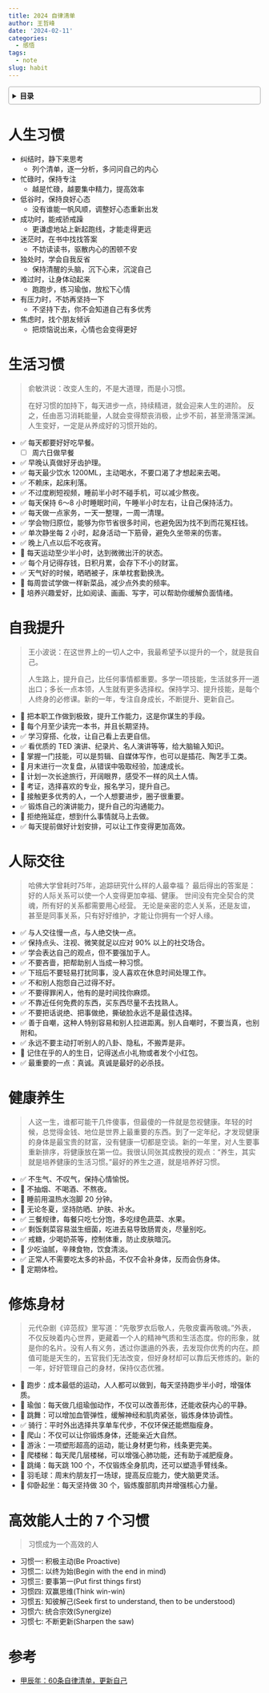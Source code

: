 ```yaml
---
title: 2024 自律清单
author: 王哲峰
date: '2024-02-11'
categories:
  - 感悟
tags:
  - note
slug: habit
---
```


<style>
details {
    border: 1px solid #aaa;
    border-radius: 4px;
    padding: .5em .5em 0;
}
summary {
    font-weight: bold;
    margin: -.5em -.5em 0;
    padding: .5em;
}
details[open] {
    padding: .5em;
}
details[open] summary {
    border-bottom: 1px solid #aaa;
    margin-bottom: .5em;
}
img {
    pointer-events: none;
}
</style>

<details><summary>目录</summary><p>

- [人生习惯](#人生习惯)
- [生活习惯](#生活习惯)
- [自我提升](#自我提升)
- [人际交往](#人际交往)
- [健康养生](#健康养生)
- [修炼身材](#修炼身材)
- [高效能人士的 7 个习惯](#高效能人士的-7-个习惯)
- [参考](#参考)
</p></details><p></p>

# 人生习惯

* 纠结时，静下来思考
    - 列个清单，逐一分析，多问问自己的内心
* 忙碌时，保持专注
    - 越是忙碌，越要集中精力，提高效率
* 低谷时，保持良好心态
    - 没有谁能一帆风顺，调整好心态重新出发
* 成功时，能戒骄戒躁
    - 更谦虚地站上新起跑线，才能走得更远
* 迷茫时，在书中找找答案
    - 不妨读读书，驱散内心的困顿不安
* 独处时，学会自我反省
    - 保持清醒的头脑，沉下心来，沉淀自己
* 难过时，让身体动起来
    - 跑跑步，练习瑜伽，放松下心情
* 有压力时，不妨再坚持一下
    - 不坚持下去，你不会知道自己有多优秀
* 焦虑时，找个朋友倾诉
    - 把烦恼说出来，心情也会变得更好

# 生活习惯

> 俞敏洪说：改变人生的，不是大道理，而是小习惯。
> 
> 在好习惯的加持下，每天进步一点，持续精进，就会迎来人生的进阶。
> 反之，任由恶习消耗能量，人就会变得颓丧消极，止步不前，甚至滑落深渊。
> 人生变好，一定是从养成好的习惯开始的。

* :white_check_mark: 每天都要好好吃早餐。
    - [ ] 周六日做早餐
* :white_check_mark: 早晚认真做好牙齿护理。
* :white_check_mark: 每天最少饮水 1200ML，主动喝水，不要口渴了才想起来去喝。
* :white_check_mark: 不赖床，起床利落。
* :white_check_mark: 不过度刷短视频，睡前半小时不碰手机，可以减少熬夜。
* :white_check_mark: 每天保持 6～8 小时睡眠时间，午睡半小时左右，让自己保持活力。
* :white_check_mark: 每天做一点家务，一天一整理，一周一清理。
* :white_check_mark: 学会物归原位，能够为你节省很多时间，也避免因为找不到而花冤枉钱。
* :white_check_mark: 单次静坐每 2 小时，起身活动一下筋骨，避免久坐带来的伤害。
* :white_check_mark: 晚上八点以后不吃夜宵。
* :black_square_button: 每天运动至少半小时，达到微微出汗的状态。
* :white_check_mark: 每个月记得存钱，日积月累，会存下不小的财富。
* :white_check_mark: 天气好的时候，晒晒被子，床单枕套勤换洗。
* :black_square_button: 每周尝试学做一样新菜品，减少点外卖的频率。
* :black_square_button: 培养兴趣爱好，比如阅读、画画、写字，可以帮助你缓解负面情绪。

# 自我提升

> 王小波说：在这世界上的一切人之中，我最希望予以提升的一个，就是我自己。
> 
> 人生路上，提升自己，比任何事情都重要。多学一项技能，生活就多开一道出口；多长一点本领，人生就有更多选择权。保持学习、提升技能，是每个人终身的必修课。新的一年，专注自身成长，不断提升、更新自己。

* :black_square_button: 把本职工作做到极致，提升工作能力，这是你谋生的手段。
* :black_square_button: 每个月至少读完一本书，并且长期坚持。
* :white_check_mark: 学习穿搭、化妆，让自己看上去更自信。
* :white_check_mark: 看优质的 TED 演讲、纪录片、名人演讲等等，给大脑输入知识。
* :black_square_button: 掌握一门技能，可以是剪辑、自媒体写作，也可以是插花、陶艺手工类。
* :black_square_button: 月末进行一次复盘，从错误中吸取经验，加速成长。
* :black_square_button: 计划一次长途旅行，开阔眼界，感受不一样的风土人情。
* :black_square_button: 考证，选择喜欢的专业，报名学习，提升自己。
* :black_square_button: 接触更多优秀的人，一个人想要进步，圈子很重要。
* :white_check_mark: 锻炼自己的演讲能力，提升自己的沟通能力。
* :black_square_button: 拒绝拖延症，想到什么事情就马上去做。
* :white_check_mark: 每天提前做好计划安排，可以让工作变得更加高效。

<!-- 
<div class="warning" style='background-color:#F5F5F5; color: #69337A; border-left: solid #805AD5 4px; border-radius: 4px; padding:0.7em; font-size: 80%'>
<span>
    <p style='margin-left:1em;'>
    <h3>缓解拖延症</h3>
    <h4>现象</h4>
    <ul>
    <li>这件事好大好空啊，不知道从哪里下手</li>
    <li>一想到开始好久没做过或者从没做过的一件事就觉得麻烦</li>
    <li>一想到从那么一堆事情里面开始梳理开始做就觉得麻烦</li>
    </ul>
    <h4>原因</h4>
    <ul>
    <li>每天低效或者有时候觉得无所事事的原因就是没有目标，尤其是没有短期目标。这个短期目标并不是一周、并不是一天，而应该拆解到小时，甚至分钟。</li>
    </ul>
    <h4>方法</h4>
    <ul>
    <li>每天早上起来花 10 分钟把今天要做的事情按小时粒度全部列出来，不论是工作还是日常生活。</li>
    </ul>
    <h4>工具</h4>
    <ul>
    <li>滴答清单</li>
    </ul>
    <h4>好处</h4>
    <ul>
    <li>每个小时都有清晰的事情可以做，而不是做完了一件事之后不知道下面做什么，就容易走神、跑偏甚至就玩起来一发不可收拾。</li>
    <li>每天记录下来不会漏掉一些重要的事情。</li>
    <li>做事情的节奏感很强。</li>
    <li>同时每天做完之后成就感也很强</li>
    </ul>
    </p>
</span>
</div> -->

# 人际交往

> 哈佛大学曾耗时75年，追踪研究什么样的人最幸福？
> 最后得出的答案是：好的人际关系可以使一个人变得更加幸福、健康。
> 世间没有完全契合的灵魂，所有好的关系都需要用心经营。
> 无论是亲密的恋人关系，还是友谊，甚至是同事关系，只有好好维护，才能让你拥有一个好人缘。

* :white_check_mark: 与人交往慢一点，与人绝交快一点。
* :white_check_mark: 保持点头、注视、微笑就足以应对 90% 以上的社交场合。
* :white_check_mark: 学会表达自己的观点，但不要强加于人。
* :white_check_mark: 不要吝啬，把帮助别人当成一种习惯。
* :white_check_mark: 下班后不要轻易打扰同事，没人喜欢在休息时间处理工作。
* :white_check_mark: 不和别人抱怨自己过得不好。
* :white_check_mark: 不要得罪闲人，他有的是时间找你麻烦。
* :white_check_mark: 不靠近任何免费的东西，买东西尽量不去找熟人。
* :white_check_mark: 不要把话说绝、把事做绝，撕破脸永远不是最佳选择。
* :white_check_mark: 善于自嘲，这种人特别容易和别人拉进距离。别人自嘲时，不要当真，也别附和。
* :white_check_mark: 永远不要主动打听别人的八卦、隐私，不搬弄是非。
* :black_square_button: 记住在乎的人的生日，记得送点小礼物或者发个小红包。
* :white_check_mark: 最重要的一点：真诚。真诚是最好的必杀技。

# 健康养生

> 人这一生，谁都可能干几件傻事，但最傻的一件就是忽视健康。年轻的时候，总觉得金钱、地位是世界上最重要的东西。到了一定年纪，才发现健康的身体是最宝贵的财富，没有健康一切都是空谈。新的一年里，对人生要事重新排序，将健康放在第一位。我很认同张其成教授的观点：“养生，其实就是培养健康的生活习惯。”最好的养生之道，就是培养好习惯。

* :white_check_mark: 不生气、不叹气，保持心情愉悦。
* :black_square_button: 不抽烟、不喝酒、不熬夜。
* :black_square_button: 睡前用温热水泡脚 20 分钟。
* :black_square_button: 无论冬夏，坚持防晒、护肤、补水。
* :white_check_mark: 三餐规律，每餐只吃七分饱，多吃绿色蔬菜、水果。
* :white_check_mark: 剩饭剩菜容易滋生细菌，吃进去易导致肠胃炎，尽量别吃。
* :white_check_mark: 戒糖，少喝奶茶等，控制体重，防止皮肤暗沉。
* :black_square_button: 少吃油腻，辛辣食物，饮食清淡。
* :white_check_mark: 正常人不需要吃太多的补品，不仅不会补身体，反而会伤身体。
* :black_square_button: 定期体检。

# 修炼身材

> 元代杂剧《谇范叔》里写道：“先敬罗衣后敬人，先敬皮囊再敬魂。”外表，不仅反映着内心世界，更藏着一个人的精神气质和生活态度。你的形象，就是你的名片。没有人有义务，透过你邋遢的外表，去发现你优秀的内在。颜值可能是天生的，五官我们无法改变，但好身材却可以靠后天修炼的。新的一年，好好管理自己的身材，保持仪态优雅。

* :black_square_button: 跑步：成本最低的运动，人人都可以做到，每天坚持跑步半小时，增强体质。
* :black_square_button: 瑜伽：每天做几组瑜伽动作，不仅可以改善形体，还能收获内心的平静。
* :black_square_button: 跳舞：可以增加血管弹性，缓解神经和肌肉紧张，锻炼身体协调性。
* :white_check_mark: 骑行：平时外出选择共享单车代步，不仅环保还能燃脂瘦身。
* :black_square_button: 爬山：不仅可以让你锻炼身体，还能亲近大自然。
* :black_square_button: 游泳：一项塑形超高的运动，能让身材更匀称，线条更完美。
* :black_square_button: 爬楼梯：每天爬几层楼梯，可以增强心肺功能，还有助于减肥瘦身。
* :black_square_button: 跳绳：每天跳 100 个，不仅锻炼全身肌肉，还可以塑造手臂线条。
* :black_square_button: 羽毛球：周末约朋友打一场球，提高反应能力，使大脑更灵活。
* :black_square_button: 仰卧起坐：每天坚持做 30 个，锻炼腹部肌肉并增强核心力量。

# 高效能人士的 7 个习惯

> 习惯成为一个高效的人

- 习惯一: 积极主动(Be Proactive)
- 习惯二: 以终为始(Begin with the end in mind)
- 习惯三: 要事第一(Put first things first)
- 习惯四: 双赢思维(Think win-win)
- 习惯五: 知彼解己(Seek first to understand, then to be understood)
- 习惯六: 统合宗效(Synergize)
- 习惯七: 不断更新(Sharpen the saw)

# 参考

* [甲辰年：60条自律清单，更新自己](https://mp.weixin.qq.com/s/AK4aplTQgFRanMdgEouNBg)
